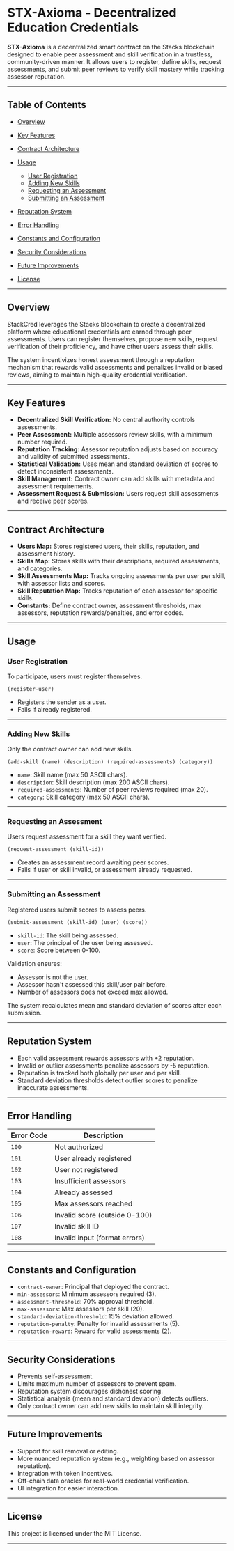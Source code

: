 
# STX-Axioma - Decentralized Education Credentials

**STX-Axioma** is a decentralized smart contract on the Stacks blockchain designed to enable peer assessment and skill verification in a trustless, community-driven manner. It allows users to register, define skills, request assessments, and submit peer reviews to verify skill mastery while tracking assessor reputation.

---

## Table of Contents

* [Overview](#overview)
* [Key Features](#key-features)
* [Contract Architecture](#contract-architecture)
* [Usage](#usage)

  * [User Registration](#user-registration)
  * [Adding New Skills](#adding-new-skills)
  * [Requesting an Assessment](#requesting-an-assessment)
  * [Submitting an Assessment](#submitting-an-assessment)
* [Reputation System](#reputation-system)
* [Error Handling](#error-handling)
* [Constants and Configuration](#constants-and-configuration)
* [Security Considerations](#security-considerations)
* [Future Improvements](#future-improvements)
* [License](#license)

---

## Overview

StackCred leverages the Stacks blockchain to create a decentralized platform where educational credentials are earned through peer assessments. Users can register themselves, propose new skills, request verification of their proficiency, and have other users assess their skills.

The system incentivizes honest assessment through a reputation mechanism that rewards valid assessments and penalizes invalid or biased reviews, aiming to maintain high-quality credential verification.

---

## Key Features

* **Decentralized Skill Verification:** No central authority controls assessments.
* **Peer Assessment:** Multiple assessors review skills, with a minimum number required.
* **Reputation Tracking:** Assessor reputation adjusts based on accuracy and validity of submitted assessments.
* **Statistical Validation:** Uses mean and standard deviation of scores to detect inconsistent assessments.
* **Skill Management:** Contract owner can add skills with metadata and assessment requirements.
* **Assessment Request & Submission:** Users request skill assessments and receive peer scores.

---

## Contract Architecture

* **Users Map:** Stores registered users, their skills, reputation, and assessment history.
* **Skills Map:** Stores skills with their descriptions, required assessments, and categories.
* **Skill Assessments Map:** Tracks ongoing assessments per user per skill, with assessor lists and scores.
* **Skill Reputation Map:** Tracks reputation of each assessor for specific skills.
* **Constants:** Define contract owner, assessment thresholds, max assessors, reputation rewards/penalties, and error codes.

---

## Usage

### User Registration

To participate, users must register themselves.

```clarity
(register-user)
```

* Registers the sender as a user.
* Fails if already registered.

---

### Adding New Skills

Only the contract owner can add new skills.

```clarity
(add-skill (name) (description) (required-assessments) (category))
```

* `name`: Skill name (max 50 ASCII chars).
* `description`: Skill description (max 200 ASCII chars).
* `required-assessments`: Number of peer reviews required (max 20).
* `category`: Skill category (max 50 ASCII chars).

---

### Requesting an Assessment

Users request assessment for a skill they want verified.

```clarity
(request-assessment (skill-id))
```

* Creates an assessment record awaiting peer scores.
* Fails if user or skill invalid, or assessment already requested.

---

### Submitting an Assessment

Registered users submit scores to assess peers.

```clarity
(submit-assessment (skill-id) (user) (score))
```

* `skill-id`: The skill being assessed.
* `user`: The principal of the user being assessed.
* `score`: Score between 0-100.

Validation ensures:

* Assessor is not the user.
* Assessor hasn't assessed this skill/user pair before.
* Number of assessors does not exceed max allowed.

The system recalculates mean and standard deviation of scores after each submission.

---

## Reputation System

* Each valid assessment rewards assessors with +2 reputation.
* Invalid or outlier assessments penalize assessors by -5 reputation.
* Reputation is tracked both globally per user and per skill.
* Standard deviation thresholds detect outlier scores to penalize inaccurate assessments.

---

## Error Handling

| Error Code | Description                   |
| ---------- | ----------------------------- |
| `100`      | Not authorized                |
| `101`      | User already registered       |
| `102`      | User not registered           |
| `103`      | Insufficient assessors        |
| `104`      | Already assessed              |
| `105`      | Max assessors reached         |
| `106`      | Invalid score (outside 0-100) |
| `107`      | Invalid skill ID              |
| `108`      | Invalid input (format errors) |

---

## Constants and Configuration

* `contract-owner`: Principal that deployed the contract.
* `min-assessors`: Minimum assessors required (3).
* `assessment-threshold`: 70% approval threshold.
* `max-assessors`: Max assessors per skill (20).
* `standard-deviation-threshold`: 15% deviation allowed.
* `reputation-penalty`: Penalty for invalid assessments (5).
* `reputation-reward`: Reward for valid assessments (2).

---

## Security Considerations

* Prevents self-assessment.
* Limits maximum number of assessors to prevent spam.
* Reputation system discourages dishonest scoring.
* Statistical analysis (mean and standard deviation) detects outliers.
* Only contract owner can add new skills to maintain skill integrity.

---

## Future Improvements

* Support for skill removal or editing.
* More nuanced reputation system (e.g., weighting based on assessor reputation).
* Integration with token incentives.
* Off-chain data oracles for real-world credential verification.
* UI integration for easier interaction.

---

## License

This project is licensed under the MIT License.

---
